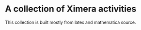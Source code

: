 A collection of Ximera activities
==================

This collection is built mostly from latex and mathematica source. 
